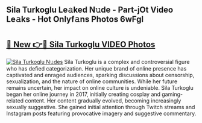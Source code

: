 ## Sila Turkoglu Le𝚊ked N𝚞de - Part-jOt Video Le𝚊ks - Hot Onlyf𝚊ns Photos 6wFgl

# <h2><a href="http://ab76340.deff.icu/?id=Sila+Turkoglu">🔗 New 👉🔴 Sila Turkoglu VIDEO Photos</a></h2>

[![Sila Turkoglu N𝚞des](https://i.imgur.com/rIISA9y.gif)](http://ab76340.deff.icu/?id=Sila+Turkoglu)
Sila Turkoglu is a complex and controversial figure who has defied categorization. Her unique brand of online presence has captivated and enraged audiences, sparking discussions about censorship, sexualization, and the nature of online communities. While her future remains uncertain, her impact on online culture is undeniable. Sila Turkoglu began her online journey in 2017, initially creating cosplay and gaming-related content. Her content gradually evolved, becoming increasingly sexually suggestive. She gained initial attention through Twitch streams and Instagram posts featuring provocative imagery and suggestive commentary.
